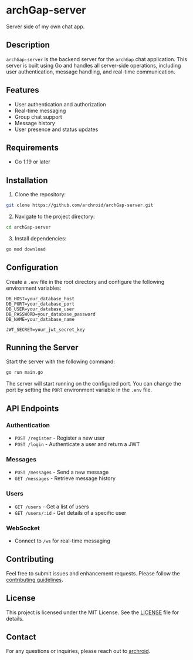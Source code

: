 # archGap-server

Server side of my own chat app.

## Description

`archGap-server` is the backend server for the `archGap` chat application. This server is built using Go and handles all server-side operations, including user authentication, message handling, and real-time communication.

## Features

- User authentication and authorization
- Real-time messaging
- Group chat support
- Message history
- User presence and status updates

## Requirements

- Go 1.19 or later

## Installation

1. Clone the repository:

```bash
git clone https://github.com/archroid/archGap-server.git
```

2. Navigate to the project directory:

```bash
cd archGap-server
```

3. Install dependencies:

```bash
go mod download
```

## Configuration

Create a `.env` file in the root directory and configure the following environment variables:

```env
DB_HOST=your_database_host
DB_PORT=your_database_port
DB_USER=your_database_user
DB_PASSWORD=your_database_password
DB_NAME=your_database_name

JWT_SECRET=your_jwt_secret_key
```

## Running the Server

Start the server with the following command:

```bash
go run main.go
```

The server will start running on the configured port. You can change the port by setting the `PORT` environment variable in the `.env` file.

## API Endpoints

### Authentication

- `POST /register` - Register a new user
- `POST /login` - Authenticate a user and return a JWT

### Messages

- `POST /messages` - Send a new message
- `GET /messages` - Retrieve message history

### Users

- `GET /users` - Get a list of users
- `GET /users/:id` - Get details of a specific user

### WebSocket

- Connect to `/ws` for real-time messaging

## Contributing

Feel free to submit issues and enhancement requests. Please follow the [contributing guidelines](CONTRIBUTING.md).

## License

This project is licensed under the MIT License. See the [LICENSE](LICENSE) file for details.

## Contact

For any questions or inquiries, please reach out to [archroid](https://github.com/archroid).